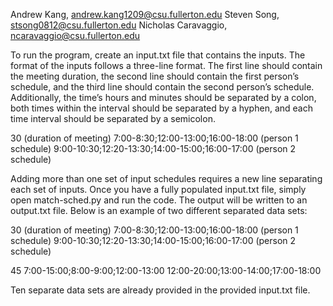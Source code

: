 Andrew Kang, andrew.kang1209@csu.fullerton.edu
Steven Song, stsong0812@csu.fullerton.edu
Nicholas Caravaggio, ncaravaggio@csu.fullerton.edu

To run the program, create an input.txt file that contains the inputs. The format of the inputs follows a three-line format. The first line should contain the meeting duration, the second line should contain the first person’s schedule, and the third line should contain the second person’s schedule. Additionally, the time’s hours and minutes should be separated by a colon, both times within the interval should be separated by a hyphen, and each time interval should be separated by a semicolon.

30 (duration of meeting)
7:00-8:30;12:00-13:00;16:00-18:00 (person 1 schedule)
9:00-10:30;12:20-13:30;14:00-15:00;16:00-17:00 (person 2 schedule)

Adding more than one set of input schedules requires a new line separating each set of inputs. Once you have a fully populated input.txt file, simply open match-sched.py and run the code. The output will be written to an output.txt file. Below is an example of two different separated data sets:

30 (duration of meeting)
7:00-8:30;12:00-13:00;16:00-18:00 (person 1 schedule)
9:00-10:30;12:20-13:30;14:00-15:00;16:00-17:00 (person 2 schedule)

45
7:00-15:00;8:00-9:00;12:00-13:00
12:00-20:00;13:00-14:00;17:00-18:00

Ten separate data sets are already provided in the provided input.txt file.
